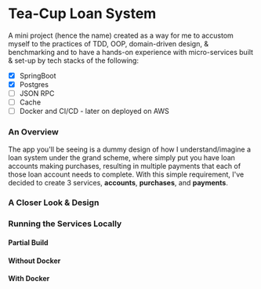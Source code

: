 # Tea-Cup Loan System  
A mini project (hence the name) created as a way for me  to accustom myself to the practices of TDD, OOP, domain-driven design, & benchmarking and to have a hands-on experience with micro-services built & set-up by tech stacks of the following:  
 - [X] SpringBoot
 - [X] Postgres
 - [ ] JSON RPC
 - [ ] Cache
 - [ ] Docker and CI/CD - later on deployed on AWS

### An Overview
The app you'll be seeing is a dummy design of how I understand/imagine a loan system under the grand scheme, where simply put you have loan accounts making purchases, resulting in multiple payments that each of those loan account needs to complete.
With this simple requirement, I've decided to create 3 services, **accounts**, **purchases**, and **payments**.

### A Closer Look & Design
### Running the Services Locally
#### Partial Build

#### Without Docker
#### With Docker